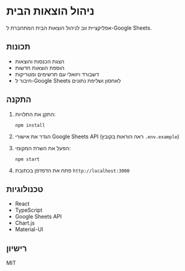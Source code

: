 # ניהול הוצאות הבית

אפליקציית ווב לניהול הוצאות הבית המתחברת ל-Google Sheets.

## תכונות

- הצגת הכנסות והוצאות
- הוספת הוצאות חדשות
- דשבורד ויזואלי עם תרשימים ומטריקות
- חיבור ל-Google Sheets לאחסון ושליפת נתונים

## התקנה

1. התקן את התלויות:
   ```
   npm install
   ```

2. הגדר את אישורי Google Sheets API (ראה הוראות בקובץ `.env.example`)

3. הפעל את השרת המקומי:
   ```
   npm start
   ```

4. פתח את הדפדפן בכתובת `http://localhost:3000`

## טכנולוגיות

- React
- TypeScript
- Google Sheets API
- Chart.js
- Material-UI

## רישיון

MIT